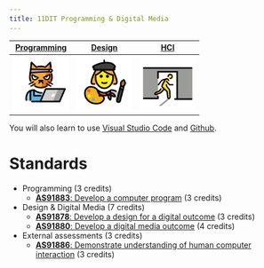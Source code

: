 ```yaml
---
title: 11DIT Programming & Digital Media
---
```


| [Programming](programming) | [Design](design) | [HCI](hci) |
| :---------: | :----: | :---: |
| <a href="programming" class="image-link"><img src="../img/programming.svg" title="Programming" width="100"></a> | <a href="design" class="image-link"><img src="../img/design.svg" title="Design" width="100"></a> | <a href="hci" class="image-link"><img src="../img/hci.svg" title="HCI" width="100"></a> |

You will also learn to use [Visual Studio Code](https://code.visualstudio.com/) and [Github](https://github.com/).

# Standards

* Programming (3 credits)
    * [**AS91883**: Develop a computer program](https://www.nzqa.govt.nz/nqfdocs/ncea-resource/achievements/2019/as91883.pdf) (3 credits)
* Design & Digital Media (7 credits)
    * [**AS91878**: Develop a design for a digital outcome](https://www.nzqa.govt.nz/nqfdocs/ncea-resource/achievements/2019/as91878.pdf) (3 credits)
    * [**AS91880**: Develop a digital media outcome](https://www.nzqa.govt.nz/nqfdocs/ncea-resource/achievements/2019/as91878.pdf) (4 credits)
* External assessments (3 credits)
    * [**AS91886**: Demonstrate understanding of human computer interaction](https://www.nzqa.govt.nz/nqfdocs/ncea-resource/achievements/2019/as91886.pdf) (3 credits)